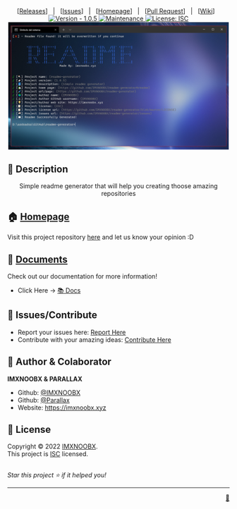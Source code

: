 
<div align="center">
[<a href='https://github.com/IMXNOOBX/readme-generator/releases'>Releases</a>]&nbsp;&nbsp;&nbsp;|&nbsp;&nbsp;&nbsp;[<a href='https://github.com/IMXNOOBX/readme-generator/issues'>Issues</a>]&nbsp;&nbsp;&nbsp;|&nbsp;&nbsp;&nbsp;[<a href='https://github.com/IMXNOOBX/readme-generator#readme'>Homepage</a>]&nbsp;&nbsp;&nbsp;|&nbsp;&nbsp;&nbsp;[<a href='https://github.com/IMXNOOBX/readme-generator/pulls'>Pull Request</a>]&nbsp;&nbsp;&nbsp;|&nbsp;&nbsp;&nbsp;[<a href='https://github.com/IMXNOOBX/readme-generator/wiki'>Wiki</a>]&nbsp;&nbsp;&nbsp;

</div>
<div align="center">
<a href="https://github.com/IMXNOOBX/readme-generator" title="">
<img src="https://img.shields.io/badge/version-1.0.5-blue.svg?style=for-the-badge&logo=appveyor" alt="Version - 1.0.5">
</a>
<a href="https://github.com/IMXNOOBX/readme-generator" title="">
<img src="https://img.shields.io/badge/documentation-yes-brightgreen.svg?style=for-the-badge" alt="Maintenance">
</a>
<a href="https://github.com/IMXNOOBX/readme-generator/LICENSE.md" target="_blank">
<img alt="License: ISC" src="https://img.shields.io/github/license/IMXNOOBX/readme-generator?style=for-the-badge" />
</a>
</div>

<div align="center">
<img src="./readme-generator.png" alt="Readme Generator Banner" style="width:500px"></img>
</div>

## 📘 Description
<div align="center">
Simple readme generator that will help you creating thoose amazing repositories
</div>
        
## 🏠 [Homepage](https://github.com/IMXNOOBX/readme-generator#readme)

Visit this project repository [here](https://github.com/IMXNOOBX/readme-generator#readme) and let us know your opinion :D
        
## 🌠 [Documents](https://github.com/IMXNOOBX/readme-generator)

Check out our documentation for more information!

* Click Here -> [📚 Docs](https://github.com/IMXNOOBX/readme-generator) 
        

## 🌟 Issues/Contribute

* Report your issues here: [Report Here](https://github.com/IMXNOOBX/readme-generator/issues)
* Contribute with your amazing ideas: [Contribute Here](https://github.com/IMXNOOBX/readme-generator/pulls)

## 👤 Author & Colaborator

 **IMXNOOBX & PARALLAX**

* Github: [@IMXNOOBX](https://github.com/IMXNOOBX)
* Github: [@Parallax](https://github.com/equisde)
* Website: https://imxnoobx.xyz

## 📝 License

Copyright © 2022 [IMXNOOBX](https://github.com/IMXNOOBX).<br />
This project is [ISC](https://github.com/IMXNOOBX/readme-generator/blob/master/LICENSE) licensed.

## 
_Star this project ⭐️ if it helped you!_

***
<div align="right">
<a href='https://github.com/IMXNOOBX/readme-generator'>💎</a>
</div>


<!-- Made with: https://github.com/IMXNOOBX/readme-generator - ISC - 2022 - IMXNOOBX -->
    